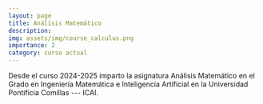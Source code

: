 ```yaml
---
layout: page
title: Análisis Matemático
description:
img: assets/img/course_calculus.png
importance: 2
category: curso actual
---
```


Desde el curso 2024-2025 imparto la asignatura Análisis Matemático en el Grado en Ingeniería Matemática e Inteligencia Artificial en la Universidad Pontificia Comillas --- ICAI.
